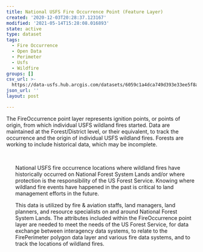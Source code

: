 ```yaml
---
title: National USFS Fire Occurrence Point (Feature Layer)
created: '2020-12-03T20:28:37.123167'
modified: '2021-05-14T15:28:08.016893'
state: active
type: dataset
tags:
  - Fire Occurrence
  - Open Data
  - Perimeter
  - Usfs
  - Wildfire
groups: []
csv_url: >-
  https://data-usfs.hub.arcgis.com/datasets/6059c1a4dca749d393e33ee5f8a0cbaf_9.csv?outSR=%7B%22latestWkid%22%3A4269%2C%22wkid%22%3A4269%7D
json_url: ''
layout: post

---
```

The FireOccurrence point layer represents ignition points, or points of origin, from which individual USFS wildland fires started. Data are maintained at the Forest/District level, or their equivalent, to track the occurrence and the origin of individual USFS wildland fires. Forests are working to include historical data, which may be incomplete.<div><br /></div><div><ul>National USFS fire occurrence locations where wildland fires have historically occurred on National Forest System Lands and/or where protection is the responsibility of the US Forest Service. Knowing where wildland fire events have happened in the past is critical to land management efforts in the future.</ul><div><ul>This data is utilized by fire & aviation staffs, land managers, land planners, and resource specialists on and around National Forest System Lands. The attributes included within the FireOccurrence point layer are needed to meet the needs of the US Forest Service, for data exchange between interagency data systems, to relate to the FirePerimeter polygon data layer and various fire data systems, and to track the locations of wildland fires.</ul></div></div>
